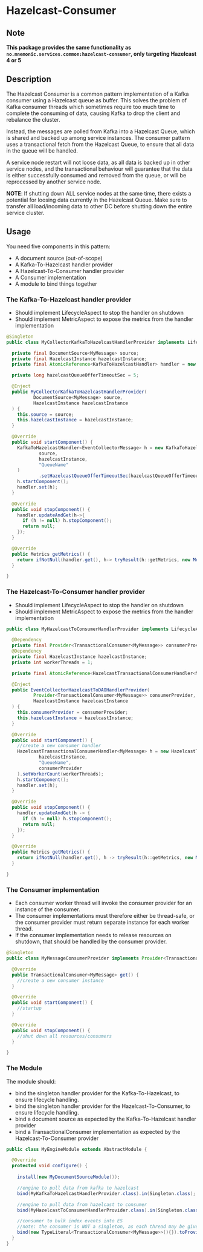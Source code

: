 # Hazelcast-Consumer

## Note

**This package provides the same functionality as `no.mnemonic.services.common:hazelcast-consumer`,
only targeting Hazelcast 4 or 5**

## Description

The Hazelcast Consumer is a common pattern implementation of a 
Kafka consumer using a Hazelcast queue as buffer.
This solves the problem of Kafka consumer threads which sometimes require too much
time to complete the consuming of data, causing Kafka to drop the client and rebalance the cluster.

Instead, the messages are polled from Kafka into a Hazelcast Queue, which is shared and backed up among 
service instances. The consumer pattern uses a transactional fetch from the Hazelcast Queue,
to ensure that all data in the queue will be handled.

A service node restart will not loose data, as all data is backed up in other service nodes,
and the transactional behaviour will guarantee that the data is either successfully consumed
and removed from the queue, or will be reprocessed by another service node.

**NOTE**: If shutting down ALL service nodes at the same time, there exists a potential
for loosing data currently in the Hazelcast Queue. Make sure to transfer all load/incoming data
to other DC before shutting down the entire service cluster.   

## Usage

You need five components in this pattern:

* A document source (out-of-scope)
* A Kafka-To-Hazelcast handler provider
* A Hazelcast-To-Consumer handler provider
* A Consumer implementation
* A module to bind things together

### The Kafka-To-Hazelcast handler provider

* Should implement LifecycleAspect to stop the handler on shutdown
* Should implement MetricAspect to expose the metrics from the handler implementation

``` java
@Singleton
public class MyCollectorKafkaToHazelcastHandlerProvider implements LifecycleAspect, MetricAspect {

  private final DocumentSource<MyMessage> source;
  private final HazelcastInstance hazelcastInstance;
  private final AtomicReference<KafkaToHazelcastHandler> handler = new AtomicReference<>();

  private long hazelcastQueueOfferTimeoutSec = 5;

  @Inject
  public MyCollectorKafkaToHazelcastHandlerProvider(
          DocumentSource<MyMessage> source,
          HazelcastInstance hazelcastInstance
  ) {
    this.source = source;
    this.hazelcastInstance = hazelcastInstance;
  }

  @Override
  public void startComponent() {
    KafkaToHazelcastHandler<EventCollectorMessage> h = new KafkaToHazelcastHandler<>(
            source,
            hazelcastInstance,
            "QueueName"
    )
            .setHazelcastQueueOfferTimeoutSec(hazelcastQueueOfferTimeoutSec);
    h.startComponent();
    handler.set(h);
  }

  @Override
  public void stopComponent() {
    handler.updateAndGet(h->{
      if (h != null) h.stopComponent();
      return null;
    });
  }

  @Override
  public Metrics getMetrics() {
    return ifNotNull(handler.get(), h-> tryResult(h::getMetrics, new MetricsData()));
  }

}
```

### The Hazelcast-To-Consumer handler provider

* Should implement LifecycleAspect to stop the handler on shutdown
* Should implement MetricAspect to expose the metrics from the handler implementation

``` java
public class MyHazelcastToConsumerHandlerProvider implements LifecycleAspect, MetricAspect {

  @Dependency
  private final Provider<TransactionalConsumer<MyMessage>> consumerProvider;
  @Dependency
  private final HazelcastInstance hazelcastInstance;
  private int workerThreads = 1;

  private final AtomicReference<HazelcastTransactionalConsumerHandler<MyMessage>> handler = new AtomicReference<>();

  @Inject
  public EventCollectorHazelcastToDAOHandlerProvider(
          Provider<TransactionalConsumer<MyMessage>> consumerProvider,
          HazelcastInstance hazelcastInstance
  ) {
    this.consumerProvider = consumerProvider;
    this.hazelcastInstance = hazelcastInstance;
  }

  @Override
  public void startComponent() {
    //create a new consumer handler
    HazelcastTransactionalConsumerHandler<MyMessage> h = new HazelcastTransactionalConsumerHandler<>(
            hazelcastInstance,
            "QueueName",
            consumerProvider
    ).setWorkerCount(workerThreads);
    h.startComponent();
    handler.set(h);
  }

  @Override
  public void stopComponent() {
    handler.updateAndGet(h -> {
      if (h != null) h.stopComponent();
      return null;
    });
  }

  @Override
  public Metrics getMetrics() {
    return ifNotNull(handler.get(), h -> tryResult(h::getMetrics, new MetricsData()));
  }

}
```

### The Consumer implementation

* Each consumer worker thread will invoke the consumer provider for an instance of the consumer.
* The consumer implementations must therefore either be thread-safe, or the consumer provider
must return separate instance for each worker thread.
* If the consumer implementation needs to release resources on shutdown, that should be handled by 
the consumer provider.

``` java
@Singleton
public class MyMessageConsumerProvider implements Provider<TransactionalConsumer<MyMessage>>, LifecycleAspect {

  @Override
  public TransactionalConsumer<MyMessage> get() {
    //create a new consumer instance
  }

  @Override
  public void startComponent() {
    //startup
  }

  @Override
  public void stopComponent() {
    //shut down all resources/consumers
  }

}
```

### The Module

The module should:
* bind the singleton handler provider for the Kafka-To-Hazelcast, to ensure lifecycle handling.
* bind the singleton handler provider for the Hazelcast-To-Consumer, to ensure lifecycle handling.
* bind a document source as expected by the Kafka-To-Hazelcast handler provider
* bind a TransactionalConsumer implementation as expected by the Hazelcast-To-Consumer provider 

``` java
public class MyEngineModule extends AbstractModule {

  @Override
  protected void configure() {
  
    install(new MyDocumentSourceModule());

    //engine to pull data from kafka to hazelcast
    bind(MyKafkaToHazelcastHandlerProvider.class).in(Singleton.class);

    //engine to pull data from hazelcast to consumer
    bind(MyHazelcastToConsumerHandlerProvider.class).in(Singleton.class);

    //consumer to bulk index events into ES
    //note: the consumer is NOT a singleton, as each thread may be given a separate consumer each
    bind(new TypeLiteral<TransactionalConsumer<MyMessage>>(){}).toProvider(MyMessageConsumerProvider.class);
  }
}
```
